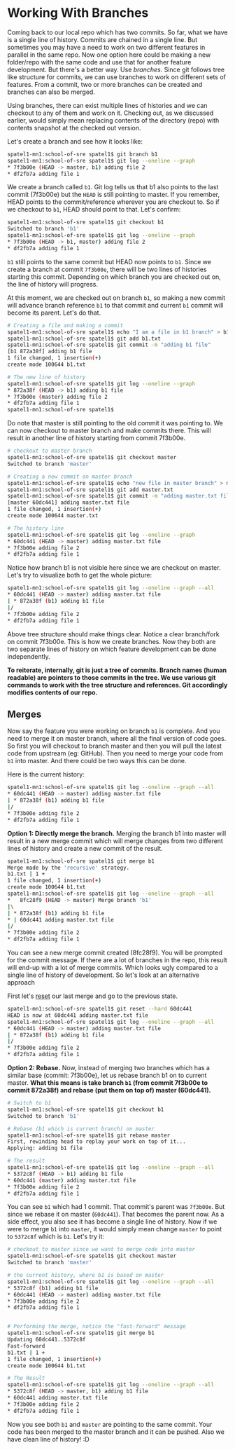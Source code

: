 # Working With Branches

Coming back to our local repo which has two commits. So far, what we have is a single line of history. Commits are chained in a single line. But sometimes you may have a need to work on two different features in parallel in the same repo. Now one option here could be making a new folder/repo with the same code and use that for another feature development. But there's a better way. Use _branches._ Since git follows tree like structure for commits, we can use branches to work on different sets of features. From a commit, two or more branches can be created and branches can also be merged.

Using branches, there can exist multiple lines of histories and we can checkout to any of them and work on it. Checking out, as we discussed earlier, would simply mean replacing contents of the directory (repo) with contents snapshot at the checked out version.

Let's create a branch and see how it looks like:

```bash
spatel1-mn1:school-of-sre spatel1$ git branch b1
spatel1-mn1:school-of-sre spatel1$ git log --oneline --graph
* 7f3b00e (HEAD -> master, b1) adding file 2
* df2fb7a adding file 1
```

We create a branch called `b1`. Git log tells us that b1 also points to the last commit (7f3b00e) but the `HEAD` is still pointing to master. If you remember, HEAD points to the commit/reference wherever you are checkout to. So if we checkout to `b1`, HEAD should point to that. Let's confirm:

```bash
spatel1-mn1:school-of-sre spatel1$ git checkout b1
Switched to branch 'b1'
spatel1-mn1:school-of-sre spatel1$ git log --oneline --graph
* 7f3b00e (HEAD -> b1, master) adding file 2
* df2fb7a adding file 1
```

`b1` still points to the same commit but HEAD now points to `b1`. Since we create a branch at commit `7f3b00e`, there will be two lines of histories starting this commit. Depending on which branch you are checked out on, the line of history will progress.

At this moment, we are checked out on branch `b1`, so making a new commit will advance branch reference `b1` to that commit and current `b1` commit will become its parent. Let's do that.

```bash
# Creating a file and making a commit
spatel1-mn1:school-of-sre spatel1$ echo "I am a file in b1 branch" > b1.txt
spatel1-mn1:school-of-sre spatel1$ git add b1.txt
spatel1-mn1:school-of-sre spatel1$ git commit -m "adding b1 file"
[b1 872a38f] adding b1 file
1 file changed, 1 insertion(+)
create mode 100644 b1.txt

# The new line of history
spatel1-mn1:school-of-sre spatel1$ git log --oneline --graph
* 872a38f (HEAD -> b1) adding b1 file
* 7f3b00e (master) adding file 2
* df2fb7a adding file 1
spatel1-mn1:school-of-sre spatel1$
```

Do note that master is still pointing to the old commit it was pointing to. We can now checkout to master branch and make commits there. This will result in another line of history starting from commit 7f3b00e.

```bash
# checkout to master branch
spatel1-mn1:school-of-sre spatel1$ git checkout master
Switched to branch 'master'

# Creating a new commit on master branch
spatel1-mn1:school-of-sre spatel1$ echo "new file in master branch" > master.txt
spatel1-mn1:school-of-sre spatel1$ git add master.txt
spatel1-mn1:school-of-sre spatel1$ git commit -m "adding master.txt file"
[master 60dc441] adding master.txt file
1 file changed, 1 insertion(+)
create mode 100644 master.txt

# The history line
spatel1-mn1:school-of-sre spatel1$ git log --oneline --graph
* 60dc441 (HEAD -> master) adding master.txt file
* 7f3b00e adding file 2
* df2fb7a adding file 1
```

Notice how branch b1 is not visible here since we are checkout on master. Let's try to visualize both to get the whole picture:

```bash
spatel1-mn1:school-of-sre spatel1$ git log --oneline --graph --all
* 60dc441 (HEAD -> master) adding master.txt file
| * 872a38f (b1) adding b1 file
|/ 
* 7f3b00e adding file 2
* df2fb7a adding file 1
```

Above tree structure should make things clear. Notice a clear branch/fork on commit 7f3b00e. This is how we create branches. Now they both are two separate lines of history on which feature development can be done independently.

**To reiterate, internally, git is just a tree of commits. Branch names (human readable) are pointers to those commits in the tree. We use various git commands to work with the tree structure and references. Git accordingly modifies contents of our repo.**

## Merges

Now say the feature you were working on branch `b1` is complete. And you need to merge it on master branch, where all the final version of code goes. So first you will checkout to branch master and then you will pull the latest code from upstream (eg: GitHub). Then you need to merge your code from `b1` into master. And there could be two ways this can be done.

Here is the current history:

```bash
spatel1-mn1:school-of-sre spatel1$ git log --oneline --graph --all
* 60dc441 (HEAD -> master) adding master.txt file
| * 872a38f (b1) adding b1 file
|/ 
* 7f3b00e adding file 2
* df2fb7a adding file 1
```

**Option 1: Directly merge the branch.** Merging the branch b1 into master will result in a new merge commit which will merge changes from two different lines of history and create a new commit of the result.

```bash
spatel1-mn1:school-of-sre spatel1$ git merge b1
Merge made by the 'recursive' strategy.
b1.txt | 1 +
1 file changed, 1 insertion(+)
create mode 100644 b1.txt
spatel1-mn1:school-of-sre spatel1$ git log --oneline --graph --all
*   8fc28f9 (HEAD -> master) Merge branch 'b1'
|\
| * 872a38f (b1) adding b1 file
* | 60dc441 adding master.txt file
|/ 
* 7f3b00e adding file 2
* df2fb7a adding file 1
```

You can see a new merge commit created (8fc28f9). You will be prompted for the commit message. If there are a lot of branches in the repo, this result will end-up with a lot of merge commits. Which looks ugly compared to a single line of history of development. So let's look at an alternative approach

First let's [reset](https://git-scm.com/docs/git-reset) our last merge and go to the previous state.

```bash
spatel1-mn1:school-of-sre spatel1$ git reset --hard 60dc441
HEAD is now at 60dc441 adding master.txt file
spatel1-mn1:school-of-sre spatel1$ git log --oneline --graph --all
* 60dc441 (HEAD -> master) adding master.txt file
| * 872a38f (b1) adding b1 file
|/ 
* 7f3b00e adding file 2
* df2fb7a adding file 1
```

**Option 2: Rebase.** Now, instead of merging two branches which has a similar base (commit: 7f3b00e), let us rebase branch b1 on to current master. **What this means is take branch `b1` (from commit 7f3b00e to commit 872a38f) and rebase (put them on top of) master (60dc441).**

```bash
# Switch to b1
spatel1-mn1:school-of-sre spatel1$ git checkout b1
Switched to branch 'b1'

# Rebase (b1 which is current branch) on master
spatel1-mn1:school-of-sre spatel1$ git rebase master
First, rewinding head to replay your work on top of it...
Applying: adding b1 file

# The result
spatel1-mn1:school-of-sre spatel1$ git log --oneline --graph --all
* 5372c8f (HEAD -> b1) adding b1 file
* 60dc441 (master) adding master.txt file
* 7f3b00e adding file 2
* df2fb7a adding file 1
```

You can see `b1` which had 1 commit. That commit's parent was `7f3b00e`. But since we rebase it on master (`60dc441`). That becomes the parent now. As a side effect, you also see it has become a single line of history. Now if we were to merge `b1` into `master`, it would simply mean change `master` to point to `5372c8f` which is `b1`. Let's try it:

```bash
# checkout to master since we want to merge code into master
spatel1-mn1:school-of-sre spatel1$ git checkout master
Switched to branch 'master'

# the current history, where b1 is based on master
spatel1-mn1:school-of-sre spatel1$ git log --oneline --graph --all
* 5372c8f (b1) adding b1 file
* 60dc441 (HEAD -> master) adding master.txt file
* 7f3b00e adding file 2
* df2fb7a adding file 1


# Performing the merge, notice the "fast-forward" message
spatel1-mn1:school-of-sre spatel1$ git merge b1
Updating 60dc441..5372c8f
Fast-forward
b1.txt | 1 +
1 file changed, 1 insertion(+)
create mode 100644 b1.txt

# The Result
spatel1-mn1:school-of-sre spatel1$ git log --oneline --graph --all
* 5372c8f (HEAD -> master, b1) adding b1 file
* 60dc441 adding master.txt file
* 7f3b00e adding file 2
* df2fb7a adding file 1
```

Now you see both `b1` and `master` are pointing to the same commit. Your code has been merged to the master branch and it can be pushed. Also we have clean line of history! :D
